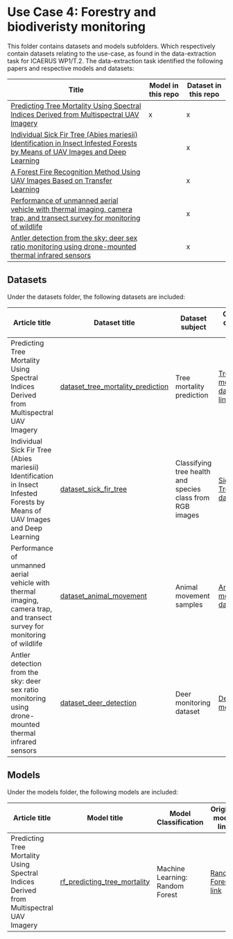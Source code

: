 # Use Case 4: Forestry and biodiveristy monitoring

This folder contains datasets and models subfolders. Which respectively contain datasets relating to the use-case, as found in the data-extraction task for ICAERUS WP1/T.2.
The data-extraction task identified the following papers and respective models and datasets:

| Title | Model in this repo | Dataset in this repo |
| ----- | ----- | -----| 
| [Predicting Tree Mortality Using Spectral Indices Derived from Multispectral UAV Imagery](https://www.mdpi.com/2072-4292/14/9/2195) | x | x |
| [Individual Sick Fir Tree (Abies mariesii) Identification in Insect Infested Forests by Means of UAV Images and Deep Learning](https://www.mdpi.com/2072-4292/13/2/260) |  | x |
| [A Forest Fire Recognition Method Using UAV Images Based on Transfer Learning](https://www.mdpi.com/1999-4907/13/7/975) |  | x |
| [Performance of unmanned aerial vehicle with thermal imaging, camera trap, and transect survey for monitoring of wildlife](https://iopscience.iop.org/article/10.1088/1755-1315/771/1/012011/meta) |  | x |
| [Antler detection from the sky: deer sex ratio monitoring using drone-mounted thermal infrared sensors](https://onlinelibrary.wiley.com/doi/full/10.1002/wlb3.01034) |  | x |


## Datasets

Under the datasets folder, the following datasets are included:

| Article title | Dataset title | Dataset subject | Original dataset link | 
| ----- | ----- | ----- | ----- |
| Predicting Tree Mortality Using Spectral Indices Derived from Multispectral UAV Imagery  |  [dataset_tree_mortality_prediction](https://github.com/ICAERUS-EU/ddal/blob/main/UC4/datasets/dataset_tree_mortality_prediction.md) | Tree mortality prediction | [Tree mortality dataset link](https://doi.org/10.6084/m9.figshare.17283116.v1)
| Individual Sick Fir Tree (Abies mariesii) Identification in Insect Infested Forests by Means of UAV Images and Deep Learning  |  [dataset_sick_fir_tree](https://github.com/ICAERUS-EU/ddal/blob/main/UC4/datasets/dataset_sick_fir_tree.md) | Classifying tree health and species class from RGB images | [Sick Fir Tree dataset](https://zenodo.org/record/4054338#.Y9pws9LMJhE)
| Performance of unmanned aerial vehicle with thermal imaging, camera trap, and transect survey for monitoring of wildlife | [dataset_animal_movement](https://github.com/ICAERUS-EU/ddal/blob/main/UC4/datasets/dataset_animal_movement.md) | Animal movement samples | [Animal movement dataset](https://datadryad.org/stash/dataset/doi:10.5061/dryad.79cnp5hxc)
| Antler detection from the sky: deer sex ratio monitoring using drone-mounted thermal infrared sensors| [dataset_deer_detection](https://github.com/ICAERUS-EU/ddal/blob/main/UC4/datasets/dataset_deer_detection.md) | Deer monitoring dataset| [Deer monitoring](https://datadryad.org/stash/dataset/doi:10.5061/dryad.jm63xsjcr)

## Models

Under the models folder, the following models are included:

| Article title | Model title | Model Classification | Original model link |
| ----- | ----- | ----- | ----- |
| Predicting Tree Mortality Using Spectral Indices Derived from Multispectral UAV Imagery | [rf_predicting_tree_mortality](https://github.com/ICAERUS-EU/ddal/blob/main/UC4/models/rf_predicting_tree_mortality.md) | Machine Learning: Random Forest | [Random Forest link](https://github.com/KaiOBerg/Predicting-tree-mortality-using-spectral-indices-derived-from-multispectral-UAV-imagery/blob/main/final%20model.R)
